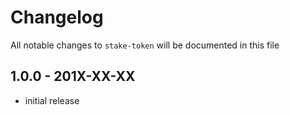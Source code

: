 # Changelog

All notable changes to `stake-token` will be documented in this file

## 1.0.0 - 201X-XX-XX

- initial release

